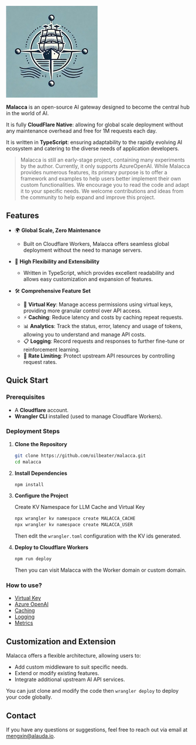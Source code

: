 ![Malacca Logo](./docs/malacca.jpg)

**Malacca** is an open-source AI gateway designed to become the central hub in the world of AI.

It is fully **CloudFlare Native**: allowing for global scale deployment without any maintenance overhead and free for 1M requests each day.

It is written in **TypeScript**: ensuring adaptability to the rapidly evolving AI ecosystem and catering to the diverse needs of application developers.

> Malacca is still an early-stage project, containing many experiments by the author. Currently, it only supports AzureOpenAI. While Malacca provides numerous features, its primary purpose is to offer a framework and examples to help users better implement their own custom functionalities. We encourage you to read the code and adapt it to your specific needs. We welcome contributions and ideas from the community to help expand and improve this project.

## Features

- 🌍 **Global Scale, Zero Maintenance**
  - Built on Cloudflare Workers, Malacca offers seamless global deployment without the need to manage servers.
  
- 🧩 **High Flexibility and Extensibility**
  - Written in TypeScript, which provides excellent readability and allows easy customization and expansion of features.
  
- 🛠️ **Comprehensive Feature Set**
  - 🔑 **Virtual Key**: Manage access permissions using virtual keys, providing more granular control over API access.
  - ⚡ **Caching**: Reduce latency and costs by caching repeat requests.
  - 📊 **Analytics**: Track the status, error, latency and usage of tokens, allowing you to understand and manage API costs.
  - 📋 **Logging**: Record requests and responses to further fine-tune or reinforcement learning.
  - 🚦 **Rate Limiting**: Protect upstream API resources by controlling request rates.

## Quick Start

### Prerequisites

- A **Cloudflare** account.
- **Wrangler CLI** installed (used to manage Cloudflare Workers).

### Deployment Steps

1. **Clone the Repository**

   ```bash
   git clone https://github.com/oilbeater/malacca.git
   cd malacca
   ```

2. **Install Dependencies**

   ```bash
   npm install
   ```

3. **Configure the Project**

   Create KV Namespace for LLM Cache and Virtual Key
   
   ```bash
   npx wrangler kv namespace create MALACCA_CACHE
   npx wrangler kv namespace create MALACCA_USER
   ```

   Then edit the `wrangler.toml` configuration with the KV ids generated.

4. **Deploy to Cloudflare Workers**

   ```bash
   npm run deploy
   ```

   Then you can visit Malacca with the Worker domain or custom domain.

### How to use?

- [Virtual Key](./docs/virtual-key.md)
- [Azure OpenAI](./docs/azure_openai.md)
- [Caching](./docs/caching.md)
- [Logging](./docs/logging.md)
- [Metrics](./docs/metrics.md)

## Customization and Extension

Malacca offers a flexible architecture, allowing users to:

- Add custom middleware to suit specific needs.
- Extend or modify existing features.
- Integrate additional upstream AI API services.

You can just clone and modify the code then `wrangler deploy` to deploy your code globally.

## Contact

If you have any questions or suggestions, feel free to reach out via email at [mengxin@alauda.io](mailto:mengxin@alauda.io).
